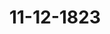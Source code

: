 ---  
schema: default  
title: 11-12-1823  
organization: Team Charlie  
notes: "<p>§.167</p><p>Vier und zwanzigste Sitzung.

Geschehen, Frankfurt den 11. December 1823.

In Gegenwart

aller in der drei und zwanzigsten Sitzung Anwesenden.

§. 167.

Allgemeine bundesgesetzliche Principien und staatsrechtliche Theorien in

Bundessachen betreffend.

Nach Unterzeichnung des Protokolls der 23. Sitzung äusserte der Kaiserlich=König=

liche präsidirende Gesandte, Herr Freiherr von Münch=Bellinghausen:

Die Schlußbemerkungen der in das eben abgelesene Protokoll niedergelegten Kaiserlich=

Königlich=Oesterreichischen Präsidial=Abstimmung werden Einer hohen Bundesversammlung

von Neuem die Ueberzeugung bestätigt haben, daß Seine Majestät der Kaiser, durchdrungen

von ächt föverativen Gesinnungen, das Gedeihen dieses großen und mächtigen Bundes nur

dann zur vollesten Beruhigung gesichert finden könne, wenn bei den Verhandlungen dieser

hohen Versammlung von solchen Grundsätzen ausgegangen wird, welche mit dem eigent=

lichen Bundeszwecke und mit dem zum allgemeinen Wohle so glücklich bestehenden Erhal

tungssysteme im Einklange stehen.

Diese Grundsätze haben dem Kaiser und seinen erhabenen Bundesgenossen bei allen

Verhandlungen über die großen Fragen unserer Zeit zur unverrückten Richtschnur gedient,

und die Aufrechthaltung und Befolgung derselben ist von den aufgeklärten Regierungen der

Deutschen Bundesstaaten längst als das einzige Mittel anerkannt, dem gemeinschaftlichen

Vaterlande die höchsten Zwecke und die wesentlichsten Güter zu sichern.

Wir aber, denen die große und wichtige Aufgabe geworden ist, diese Zwecke zu för=

dern und das, was die Bundes= und die Schlußacte als den gemeinsamen Willen aller

Bundesregierungen ausgesprochen hat, auf die einzelnen, unsern Wirkungskreis betreffen=

den Fälle im Sinne dieser Acte anzuwenden, wir können und dürfen uns nicht verbergen.

daß bei einem Vereine, so vielumfassend, so mannichfach berührend, und so neu, wie der

Deutsche Bund, wir unvermeidlich auf Schwierigkeiten, wohl auch auf Lücken in der

Bundesgesetzgebung gerathen müssen. Jene zu heben, und diese zu ergänzen — beides aber im

Sinne des abgeschlossenen Vereins

ist unläugbar der schwerste Theil unserer Aufgabe.

Es konnte aber auch nicht fehlen, war bei dem, vorzugsweise den Deutschen eigenen, lobens=

würdigen Streben nach gründlicher Darstellung und wissenschaftlichem Forschen zu erwar

ten, und verdient wohl auch im Allgemeinen nur unsern Beifall, daß sich Schriftsteller

und Gelehrte mit Studien des Bundesrechts, wie solches aus der neuern Bundesgesetz=

gebung hervorgeht, befaßt haben; es kann gleichfalls nicht befremden, daß nebst viel Ge=

diegenem auch mancher Jrrthum und manche falsche Theorien zu Tage gefördert wurden.

Aber eben darum, und weil die Anwendung der bestehenden Gesetzgebung und die

fernere Ausbildung des Deutschen Bundes nur allein durch uns und durch die Jnstruc=

tionen unserer hohen Committenten bewirkt werden kann, wäre es bedenklich und verant=

wortlich, solchen Lehren in unserer Mitte irgend eine auf die Bundesbeschlüsse einwirkende

Autorität zuzugestehen, und dadurch in den Augen des Publikums das System jener Lehr=

bücher zu sanctioniren.

Diese Ansicht ist es, welche mehrere hohe Höfe in der letzten Sitzung zu allgemei=

nen Bemerkungen hierüber veranlaßt hat. Das Präsidium bezweifelt nicht, daß die

Bundesversammlung hierdurch sich zu einer solchen Erklärung aufgefordert finden werde,

welche jenen Grundsätzen und diesen Ansichten entspricht.

Die hohe Bundesversammlung erklärte hierauf einstimmig: daß selbe

in den hier entwickelten Grundsätzen nur ihre eigenen wieder gefunden habe, und daß sie,

mit diesen im vollesten Einklange, von der festen Ueberzeugung durchdrungen sey, daß nur

auf diesem Wege die Anwendung der bestehenden Bundesgesetze gesichert, die fernere Ausbil=

dung der gemeinsamen Gesetzgebung im reinsten Sinne des Föderativsystems bewirkt, und den

hohen Zwecken des Bundes genügt werden könne.

Die Bundesversammlung wird daher in ihrer Mitte jenen neuen Bundeslehren und

Theorien keine auf die Bundesbeschlüsse einwirkende Autorität gestatten, und keiner Be=

rufung auf selbe bei ihren Verhandlungen Raum geben; übrigens aber glaubt dieselbe, der

hohen Weisheit sämmtlicher Bundesregierungen mit vollem Vertrauen die Fürsorge anheim=

stellen zu können, daß nicht auf ihren Schulen und Universitäten jene Lehren Eingang

finden, und dadurch von dem eigentlichen Verhältnisse des Bundes falsche und unrichtige

Ansicht aufgefaßt und verbreitet werde.</p><p>§.168</p><p>Vorstellung des Grafen von Hallberg, den Genuß einer reichsschlußmä

sig angewiesenen, auf die vormalige Abtei Schussenried radicirten,

ewigen jährlichen Rente von 6,880 Fl. betreffend.

(22. Sitz. §. 152 d. J.

Kurhessen. Der Kurfürstliche Gesandte Herr Geheime Rath von Meyerfeld erklärte

daß er von seinem allerhöchsten Hofe angewiesen worden sey, der bereits in der 3. Sitzung

des Jahres 1819 (§. 20, Seite 44 — 48) von der verehrlichen Kaiserlich=Königlich

Oesterreichischen Gesandtschaft zu Protokoll gegebenen Abstimmung durchaus beizutreten.

Dänemark, wegen Holstein und Lauenburg. Durch den Beschluß der

hoben Bundesversammlung vom 12. October 1818, sind die im Jahre 1802 zur ausseror

dentlichen Reichsdeputation vereinigt gewesenen Deutschen Höfe ersucht worden, über den

Sinn und die Absicht des 24. §. des Reichsdeputations=Hauptschlusses, in Beziehung auf

die Reclamation des Grafen von Hallberg, ihre Meinung auszusprechen, und zwar

1) ob die alldort festgesetzte Befriedigung der Reichsgrafen, welche durch unmittelbares

Gebiet und auf dasselbe gelegte jährliche Renten regulirt und angewiesen wurde, ohne

Priorität verstanden, oder auch noch nach geschehener Ausmittlung als classenweise

angeordnet anzusehen sey, und

2) ob die dem Grafen von Hallberg angewiesene Rente von 6,880 Fl. auf den Abteien

Schussenried und Weissenau, oder nur auf Schussenried, zu verstehen sey?

Sämmtliche allerhöchste Höfe — mit alleiniger Ausnahme des Königlich=Würtember=

gischen-

- haben sich dahin ausgesprochen:

ad 1) daß sie eine eigentliche Classification, um solche nach geschehener Ausmittlung

noch beizubehalten, für die zum Ersatz Berufenen nicht beabsichtigt haben, und folglich den

Nenten=Empfängern gleiche Berechtigung und gleiche rechtliche Sicherheit mit den Gebiets=

besitzern zustehen dürfe; und

ad 2) daß die den Reclamanten zugewiesene Rente als ausschließlich auf Schussenried,

und nicht auf Schussenried und Weissenau zusammen, für radicirt zu achten sey.

Seine Majestät der König glauben daher, daß der 24. §. des Hauptdeputations=

Schlusses in diesem Sinne zu verstehen sey, und stehen nicht an, in weiterer Anleitung des

Beschlusses vom 12. October 1818, dahin zu stimmen, daß der Bundesversammlung Voll=

macht und Jnstruction zu ertheilen seyn werde, in dem ausgesprochenen Sinne den 24. §.

des Deputations=Hauptschlusses zu erklären.

Da jedoch in dem erwähnten Beschlusse nur von einer Jnterpretation im Allgemeinen

die Rede ist, nicht aber von einer practischen Anwendung derselben auf einen schon vorhan=

denen speciellen Fall, daher nicht gemeint ist, das hier in Frage stehende Erkenntniß des Ober=

tribunals zu Tübingen derselben zu unterordnen, so wird dem Grafen von Hallberg es ledig=

lich zu überlassen seyn, ob und welchen Gebrauch er nach der bestehenden Königlich=Wür=

tembergischen Gerichts= und Proceßordnung von dieser Erklärung machen zu können glauben

wird.

Mecklenburg=Schwerin und Mecklenburg=Strelitz: behielt sich seine Abstim=

mung vor.</p><p>§.169</p><p>Gesuch des Maurermeisters Roos zu Mainz, eine Forderung für die in

den Jahren 1813 und 1814 an den Militärgebäuden daselbst verfer

tigten Arbeiten betreffend.

(19. Sitz. §. 120 d. J.)

Preussen. Die Königlich=Preussische Gesandtschaft findet sich auf ihre, in der

19. Sitzung dieses Jahres (§. 120) zugesicherte Verwendung für das Gesuch des Maurer

meisters Roos zu Mainz, von Seiten ihres allerhöchsten Hofes zu folgender Erklärung

ermächtigt.

Der Reclamant liquidirte für Arbeiten, welche er in dem zu Mainz befindlichen

Militärgebäude zum heiligen Grabe in den Jahren 1813 und 1814 ausgeführt haben

will, schon ehe er sein darauf Bezug habendes erstes Gesuch bei dieser hohen Versamm=

lung eingereicht hatte, im Jahre 1816, bald bei den Großherzoglich-Hessischen Behörden,

bald bei dem Festungs=Gouverment daselbst, die Summe von 14,633 Francs 38 Cent. Da

die Ausführung der Arbeiten, nach seiner eigenen Angabe, noch unter der Französischen

Herrschaft erfolgt war; so mußte damals bei Beurtheilung der Forderung gleich die Frage

entstehen, ob dieselbe nicht in Gemäßheit der Art. 19 und 20 des Pariser Friedensschlusses

vom 30. Mai 1814, so wie des Art. 9 des Pariser Tractats vom 20. November 1815,

gegen Frankreich zu richten sey. Die Großherzoglich=Hessischen Behörden hielten jedoch

den Art. 30 des erstgedachten Friedensschlusses auf den Fall anwendbar, indem es dort

heißt:

«Les sommes qui seront duès pour tous les travaux d'utilité publique non

encore terminés ou terminés postérieurement au 31 decembre 1812 sur le

Rhin et dans les départemens détachés de la France par le présent traité, pas

scront à la charge des futurs possesseurs du territoîre, et seront liquidées

par la Commission chargée de la liquidation des dettes des pays»

sie glaubten, die von dem Maurermeister Roos besorgten Arbeiten unter die, in diesem

Artikel genannten, «travaux d'utilité publique », welche erst nach dem 31. Dec. 1812

beendigt worden, rechnen zu müssen, und verwiesen daher den Reclamanten an den Besitzer

der Festungswerke, oder an das, dessen Stelle vertretende Festungs=Gouvernement.

Daß letzteres unter den statt findenden Verhältnissen weder über die Anerkennung noch

über die Verwerfung des Anspruchs einen Beschluß fassen konnte, versteht sich von selbst.

Auch den an die Bundesversammlung gerichteten Gesuchen des Reclamanten ist der

Artikel 30 des Pariser Friedensschlusses vom 30. Mai 1814 zum Grunde gelegt. Esverdient daher vor allen Dingen näher geprüft zu werden, ob in der That dieser Artikel

auf die Forderung des rc. Roos anwendbar sey oder nicht. Jm erstern Falle würde der

Eigenthümer der Festungswerke, im andern, nach Art. 19 und 20 desselben Friedensschlusses

und nach Art. 9 des spätern Pariser Tractats, die Französische Regierung, welche die

Arbeiten hat besorgen lassen, oder gegenwärtig, in Folge der mit Frankreich wegen einer

Aversional=Summe für die Privat=Reclamationen unterm 25. April 1818 abgeschlossenen Con=

vention, die Großherzoglich=Hessische Regierung, als Landesherrschaft des rc. Roos, welche

mit ihrer Quote von jener Aversional=Summe auch die Pflicht der Befriedigung desselben

übernommen hat, zu der letzteren verbunden seyn.

Wahr ist es, daß im Laufe der Liquidations=Verhandlungen, welche zur Ausführung

der Convention vom 20. November 1815 in Paris statt fanden, die Anwendbarkeit des

Art. 30 des Pariser Friedens vom 30. Mai 1814 auf Forderungen von der Natur, wie

die Forderung des rc. Roos ist, von den Königlich=Französischen Commissarien behauptet

wurde; nicht minder ist es aber ausgemacht und durch Conferenz=Protokolle des Comité's

der vereinigten Liquidations=Commissarien zu erweisen, daß die Commissarien aller verbündeten

Mächte, in völliger Uebereinstimmung mit einander, die Anwendbarkeit jenes Artikels stets

bestritten, und Forderungen von der Kategorie als der Anspruch des rc. Roos ist, für

liquidationsfähig gegen Frankreich gehalten haben. Ob und aus welchen Gründen man

gegenwärtig von dieser letztern Ansicht sollte abgehen und den Eigenthümer der Festung zur

Befriedigung jenes Ausspruchs für verpflichtet achten können, scheint allerdings zweifelhaft.

Zur befinitiven Erledigung der Reclamation des rc. Roos bedarf es hierüber einer Ent

scheidung, welche, bei den hinsichtlich der Bundesfestung Mainz statt findenden Verhältnissen,

der Bundesversammlung zusteht. Sollte der entscheidende Beschluß derselben dahin

ausfallen, daß der Art. 30 des Pariser Friedens vom 30. Mai 1814 für anwendbar zu

achten, und daher der Eigenthümer der Festung zur Zahlung verbunden sey; so würde

diese hohe Versammlung unter den eben erwähnten Verhältnissen auch noch darüber zu be=

rathen haben, aus welchen Fonds die Zahlung zu bewirken sey; eine Berathung, die freilich

alsdann erst mit Erfolg anzustellen seyn wird, wenn sich die in Verhandlung stehende An=

gelegenheit der Bundesfestungen überhaupt weiter entwickelt hat, und die Uebergabe der

letztern an den Bund förmlich erfolgt ist.

Jedenfalls muß Preussen unter diesen Umständen seiner näheren Erklärung über den

Anspruch des rc. Roos zur Zeit noch Anstand geben, und sich in Folge obiger Bemerkungen

auf den Antrag beschränken, daß die angeregte Frage über die Anwendbarkeit des mehrer=

wähnten 30. Artikels im gegenwärtigen Falle erst noch zu einer genauern, die künftige End

scheidung vorbereitenden und erleichternden Prüfung und Begutachtung an die Reclama

tions=Commission zurückgewiesen werde, welche hierzu mit Nutzen von mehreren Materialien

wird Gebrauch machen können, deren Mittheilung die Königlich=Preussische Gesandtschaft

sich noch vorbehält.

Oesterreich: schließt sich dem Königlich=Preussischen Antrage, daß diese Sache

der für die Begutachtung der Eingaben aufgestellten Commission zu einer nochmaligen Er=

örterung zu übergeben sey, um so mehr an, als die in der Preussischen Erklärung enthal=

tenen factischen Aufschlüsse der Bundesversammlung bisher unbekannt waren, und allerdings

geeignet sind, um über die bisher als unbestritten angenommene Voraussetzung, daß die

fragliche Forderung nicht dem Großherzogthume Hessen, sondern dem Eigenthümer der

Festung zur Last falle, Zweifel zu erregen.

Sollte aber auch das Resultat dieser Erörterung dahin ausfallen, daß die Forderung

von dem Eigenthümer der Festung Mainz zu befriedigen sey; so würde, nach diesseitigem

Dafürhalten, selbst in diesem Falle, die Befriedigung der vorliegenden, so wie der bereits

angebrachten übrigen Forderungen ähnlicher Art, immer so lange aufgeschoben bleiben müssen,

bis die Festung Mainz vom Bunde übernommen, das Comptabilitäts=Verhältniß derselben

auseinandergesetzt, und überhaupt das Princip ausgesprochen seyn wird, nach welchem For=

derungen dieser Art zu behandeln und aus welchen Fonds und unter welchen Modalitäten

sie zu berichtigen seyn werden.

Hierauf wurde

beschlossen:

beide Erklärungen an die Reclamations=Commission abzugeben, welcher überlassen bleibe,

sich jene Aufklärungen, die sie zur Erörterung und zum Vortrage dieses Gegenstandes für

nothwendig erachte, von der Großherzoglich=Hessischen Bundestagsgesandtschaft zu erbitten.</p><p>§.170</p><p>Forderung des N. Geißler, wegen Arbeiten für die Festung Mainz.

Der Kaiserlich=Königliche präsidirende Gesandte, Herr Freiherr von

Münch=Bellinghausen, legte hiernächst eine ihm von dem Königlich-Französischen be

vollmächtigten Minister, Herrn Grafen Reinhard, übergebene Note vom 27. v. M. vor

womit derselbe die schon in einer früheren vertraulichen Mittheilung angeregte Forderung

eines Königlich=Französischen Unterthanen, N. Geißler, an den Mainzer Festungsfond

zu gleichgünstiger Behandlung mit der im vorstehenden §. erwähnten Forderung des Mau=

rermeisters Noos empfiehlt.Der präsidirende Herr Gesandte äusserte die Meinung, daß dem Herrn Grafen Reinhard

ohne Anstand ganz gleiche Behandlung der Geißlerischen Forderung zuzusichern, zugleich

aber, in Folge der von der Königlich=Preussischen Bundestagsgesandtschaft erhaltenen Auf=

klärung, demselben zu bemerken, daß jene des Maurermeisters Roos noch nicht als eine

Schuld des Festungsfonds anerkannt sey.

Sämmtliche Stimmen waren mit diesem Antrage vollkommen einverstanden.</p><p>§.171</p><p>Forderungen an die ehemalige Reichsoperationscasse.

(21. Sitz. §. 136 d. 9.

Oesterreich. Seine Majestät der Kaiser sehen die Befriedigung derjenigen Forde=

rungen, welche an die Reichsoperationskasse gestellt werden, oder das gesammte ehemalige

Deutsche Reich betreffen, in so weit deren Richtigkeit erwiesen ist, für eine strenge Gewissens=

pflicht an, und halten vor Allem eine ordentliche Liquidation der seit geraumer Zeit zur

Sprache gebrachten Privatforderungen an die Operationscasse, sodann eine diesem Grundsatze

entsprechende Tilgung derselben für eine nothwendige Folge dieser Verpflichtung.

Se. Majestät werden daher bereitwilligst jedem Beschlusse entgegen kommen, welcher

die Befriedigung jener Forderungen in der angegebenen Art bewirken kann, und Allerhöchst

dieselben wünschen nur, daß die dem Oesterreichischen Staate zuzuweisenden Forderungen,

in so weit es nach der strengsten Gerechtigkeit seyn kann, Gläubiger, die Oesterreichische Un

terthanen sind, betreffen mögen.

Preussen: bezieht sich auf seine Abstimmung in der 1. Sitzung vom 10. Januar 1822

Baiern: behält sich seine Abstimmung vor.

Königreich Sachsen: hat bereits in der 21. Sitzung vom 30. Mai 1821, §. 154

abgestimmt.

Hannover: stimmt dahin, daß die in dem letzten Commissions=Vortrage aufgestell=

ten Grundsätze der Liquidation zum Grunde zu legen seyen, und behält sich in Hinsicht

der Modalitäten der Zahlung die demnächstige Erklärung vor.

Würtemberg: behält sich seine Abstimmung vor

Baden: befindet sich noch ohne Jnstruction.

Kurhessen: gleichfalls.

Großherzogthum Hessen: bezieht sich auf seine schon in der 33. Sitzung vom

13. December 1821, §. 254, zu Protokoll gegebene Abstimmung.

Dänemark, wegen Holstein und Lauenburg: ist noch nicht instruirt.

Niederlande, wegen des Großherzogthums Luxemburg. Da diesseitige Ge=

sandtschaft in dem Sinne ihrer bestimmten Jnstructionen hier nur ihre, bereits in der 30.

Sitzung v. J. 1819 zu Protokoll gegebene, ausführliche Erklärung über diesen Gegenstand zu be=

stätigen hätte, so begnügt sie sich um so lieber, dermalen bloß darauf hin zurückzuweisen

als Seine Majestät der König sich nur ungern in dem Fall sehen, im Widerspruche mit

was immer für einer ausserdem im Allgemeinen allerdings wünschenswerthen Maaßregel,

Allerhöchstihr unbestreitbares besonderes Recht wiederholt geltend zu machen.

Großherzoglich= und Herzoglich=Sächsische Häuser. Man tritt im We

sentlichen dem bei, was in dem, in der 17. Sitzung vom 12. April 1821 über die Be

friedigung der Privatgläubiger der ehemaligen Reichsoperationscasse abgelegten, sehr

dankenswerthen Commissions=Vortrage §. 3 über den Schluß der Rechnung über For

derungen an besagte Casse und Nichtberücksichtigung später angebrachter, ingleichen §. 4

bis 15 über einige andere Puncte zu erkennen gegeben worden ist; behält sich jedoch über

das jenen Gläubigern für ihre klar gemachten Ansprüche zu Gewährende selbst — was übri=

gens nach der sehr treffenden Bemerkung der Königlich=Preussischen allerhöchsten Regie=

rung (Seite 19 und 20 der Protokolle von 1822) nach dem Gutfinden jedes einzelnen

Staates, wie eine andere Staatsschuld behandelt werden dürfte — die Erklärung bis zu dem

Zeitpuncte vor, wo das Maaß der Forderungen überhaupt zu übersehen möglich ist, und

schließt sich, zur Erreichung dieses letztern Zweckes, der Abstimmung des Herrn Gesandten

der freien Städte (§. 82 der 12. dießjährigen Sitzung) an, indem man zugleich die Theil=

nahme an den, nach dem Maaßstabe der bisherigen provisorischen Matrikel auszutheilenden

Beiträgen, noch darauf bedingt, daß solche auch von allen übrigen Deutschen Bundesstaa=

ten geleistet werden.

Braunschweig und Rassau: behält sich seine Abskimmung vor.

Mecklenburg=Schwerin und Mecklenburg=Strelitz. In Betreff des in

der 17. förmlichen Sitzung des Jahres 1821 zum Vortrage gekommenen und durch

gleichzeitigen Beschluß zur Jnstructions=Einholung verstellten Commissions=Gutachtens, die

Befriedigung der Privatgläubiger der ebemaligen Reichsoperationscasse betreffend, ist

Gesandter angewiesen, den von der Commission entwickelten Ansichten und darauf gegrün=

deten Anträgen dermassen beizutreten, daß vor Allem erst die Liquidität der Forderungen, nach

Maasigabe der in besagtem Gutachten aufgestellten Grundsätze, zu prüfen und festzustellen,

und sodann erst zur definitiven Beschliessung hinsichtlich des Zahlungsmodi vorzuschreiten

wäre, indem die Resultate solcher Prüfung über Ursprung und Beschaffenheit der einzel=

Protok. d d. Bundesvers. XV. Bd.

nen Forderungen auch die beste Anleitung über die Art und Weise der Befriedigung an

die Hand geben dürften.

Oldenburg, Anhalt und Schwarzburg. In Folge des in der 17. Sitzung

vom Jahr 1821 erstatteten Commissions=Vortrages, die Befriedigung der Privatgläubiger

der ehemaligen Reichsoperationscasse betreffend, und der darauf beschlossenen Jnstructions=

Einholung, ist die Gesandtschaft ermächtigt, den Anträgen des Commissions=Gutachtens der=

gestalt beizustimmen, daß zunächst das Liquidum durch eine Liquidations=Commission, nach

den vorgeschlagenen Grundsätzen zu constatiren; welchemnächst zu einer befinitiven Be=

schlußnahme über die Modaliäten der Zahlung würde geschritten werden können.

Hohenzollern, Liechtenstein, Reuß, Schaumburg=Lippe, Lippe und

Waldeck. Die Gesandtschaft behält sich ihre Abstimmung vor.

Die freien Städte: beziehen sich auf ihre Abstimmung in der 12. Sitzung vom 5.

Mai dieses Jahres.

Man kam hierauf überein, den Termin zum Nachtrage der vorbehaltenen Abstimmungen

auf die zweite Sitzung künftigen Jahres festzusetzen.</p><p>§.172</p><p>Des Kur= und Oberrheinischen Kreises Pensions= und Schuldenwesen,

insbesondere die Forderung der Oberrheinischen Kreiscasse an die

Fürstlich= und Rheingräflich=Salmischen Häuser betreffend.

(21. Sitz. §. 135 d. J.)

Preussen. Wenn der Reichsdeputations=Hauptschluß vom Jahre 1803, bei Feststel

lung der damals nothwendig gewordenen Bestimmungen über das Schuldenwesen der Reichs

kreise, im §. 83 inöbesondere verfügt:

=Vor Allem sind — bei Oberrhein zu den dort eingeführten General= und Specialcassen die

cexigibeln Ausstände, in so fern keine rechtliche Entschuldigung obwaltet, beizutreiben rc.=

so hat, in Kraft der, von Seiten des Deutschen Bundes durch Art. 15 der Bundesacte über=

nommenen, allgemeinen Garantie derjenigen Verfügungen des Reichsdeputations=Hauptschlus=

ses, welche das Schuldenwesen betreffen, die Bundesversammlung auch darüber zu wachen,

daß die herausgehobene Bestimmung, nach ihrem wahren Sinne und Zwecke, so weit es noch

möglich und erforderlich ist, beobachtet werde.

Jndessen fragt es sich, wem unter den gegenwärtigen Verhältnissen die angeordnete

Beitreibung gedachter Activa abliege? Inwelcher Art solche anzustellen ist? Wo diejenigen,

die als Schulder dabei in Anspruch genommen werden, ihre Entschuldigungen anzubringen

haben, und wem die Beurtheilung der Rechtlichkeit oder Nichtrechtlichkeit derselben zustehe?

Endlich aber auf welche Weise die Bundesversammlung über Beobachtung des hierunter

als richtig erkannten staatsrechtlichen Verfahrens wachen könne?

1) Nach §. 85 des Reichsdeputations=Hauptschlusses sollten es sich Kurmainz und

Hessen=Cassel gemeinsam angelegen seyn lassen, jene exigible Ausstände unter der angegebenen

Beschränkung beizutreiben. Die Befugniß und Verpflichtung hierzu erlosch bei Auflösung

des Reichs= und Kreisverbandes, und wurde mit der im Art. 15 der Bundesacte übernom=

menen Garantie auf den Deutschen Bund nicht von Neuem übertragen, sie konnte darum

auch nicht durch den in der 43. Sitzung des Jahres 1817 gefaßten Beschluß ohne weiteres

auf Baiern und Kurhessen übergehen, welche sich vielmehr, in Kraft desselben, bei Anordnung

der bestehenden subdelegirten Commission lediglich auf

e Einleitung zur definitiven Auseinandersetzung des Pensions= und Schuldenwesens

der ehemaligen Kur= und Oberrheinischen Kreise unter den betheiligten Regie=

rungen

beschränkten und zu beschränken hatten. Dagegen behielten, der Auflösung des Neichs= und

Kreisverbandes ungeachtet, sämmtliche dem Oberrheinischen Kreise angehörig gewesene Staaten,

so weit sie Eigenthümer der daselbst eingeführten Kreiscassen waren, ihren gemeinsamen rechtli=

chen Anspruch auf deren Activa, und haben jetzt, neben der Befugniß, dieselben gegen die Schuld=

ner geltend zu machen, bei der Einziehung solcher Activa auch noch ein besonderes Jnteresse,

weil sie den durch die Nichtzahlung entstehenden Ausfall bei Tilgung der Kreis=Passiva decken

mußten. Diese gemeinschaftliche Geltendmachung würde jetzt an die Stelle jener Beitreibung

treten.

2) Unter dem Ausdrucke = beitreiben=, kann im §. 83 des Reichodeputations=Haupt=

schlusses dasjenige Verfahren nicht verstanden werden, wozu eben daselbst im §. 67, bei Sicher=

stellung der wegen Versorgung und Pensionirung der Geistlichkeit und Dienerschaften von §.

47 —

66 getroffenen Verfügungen, die Kreisdirectorien für den Fall Auftrag erhielten, wenn

sich die Pensionisten über Vorenthaltung der ihnen gebührenden Pensionen rc. beschwerten.

Hatten alsdann die Kreisdirectorien auf das erste Aufrufen der Beschwerdeführenden gegen die

Zahlungsbehörde, welche sich mit der Quittung über geschehene Zahlung nicht ausweisen konnte,

sogleich, ohne Gestattung eines Termins oder einer Einrede, die bereiteste Exccution selbst zu erken=

nen und zu vollziehen; so fanden sich Kurmainz und Hessen=Cassel bei der ihnen vorgeschriebe=

nen Beitreibung durch die Clausel ein so fern keine rechtliche Entschuldigung obwaltet= daran ge=

bunden, die Einwendung von Entschuldigungen zuzulassen. Jn weiterer Ausdehnung dürften

daher auch jetzt dergleichen Beitreibungen, selbst wenn dazu ein Rechtssubject vorhanden wäre,

nicht vorzunehmen seyn.

3) Waren es Kreisstände, die als säumige Schuldner der Kreiscassen in Anspruch

genommen wurden, so mußte über die von ihnen eingewandten Entschuldigungen, nach damali

ger Verfassung wenigstens, erst auf dem Kreistage verhandelt und ein Beschluß gefaßt werden;

gewiß aber hatten Kurmainz und Hessen=Cassel nicht für sich die Befugniß, darüber zu ent

scheiden, und, wenn die Entscheidung gegen die Reclamanten ausfiel, sofort die Rückstände beizu=

treiben.

Mit Aufhebung der Kreisverfassung hörte die auf letztere gegründete Befugniß zu Kreistags=

Verhandlungen und Beschlußnahmen für alle zu Kreisen corporirt gewesene Staaten auf. Ent=

steht jetzt ein nicht gütlich beizulegender Streit darüber, ob und an wen rückständige Kreis=Activa

rechtlich zu fordern sind; so kann derselbe zwischen Bundesstaaten nur auf dem Wege des verfas=

sungsmäsigen Austrägalverfahrens, und, wo Mediatisirte wirklich in Anspruch zu nehmen sind,

nur von denen Landesgerichten, unter deren Jurisdiction sie stehen, entschieden werden.

4) Eben daher erscheint es im letztern Falle zweifelhaft, auf welche Art die

Bundesversammlung, vermöge der übernommenen Garantie, da, wo es nöthig wird, einzu=

wirken habe. Sie hat unstreitig dafür zu sorgen, daß die vorgeschriebene Beitreibung des rück=

ständigen Kreis=Activums in der einzigen Art, wie es jetzt noch möglich ist, statt finde, daß

nämlich der wegen eines Kreis=Activums in Anspruch genommene Mediatisirte vor dem compe=

tenten Landesgerichte, bei welchem er seine Entschuldigung anbringen kann, belangt werde.

Mit Erfolg kann die Belangung nur geschehen, wenn die als Kläger auftretende Partei hin=

länglich legitimirt ist; als Gläubiger legitimirt sind aber nach Num. 1 sämmtliche vormalige

Oberrheinische Kreisstaaten; und da dieselben alle, entweder unmittelbar oder mittelbar, durch

Vertretung in der Bundesversammlung repräsentirt werden, so möchte es scheinen, als würde

ein Beschluß dieser letztern, wodurch sie irgend wen zur Anstellung der Klage veranlaßte, dessen

Bevollmächtigung und Legitimation schon begründen: wenn nicht erhebliche Bedenken entgegen=

ständen, ob die Legitimation eines solchergestalt bevollmächtigten Klägers genügen könnte,

da, strenge genommen, die bevollmächtigende Behörde als solche nicht selbst, nicht vollständig

und nicht unmittelbar bei der Sache betheiligt ist. Als ein ganz sicheres Mittel zur Erfüllung

ihrer Obliegenheit bliebe der Bundesversammlung dem zufolge nur übrig, die bezeichneten Gläu=

biger — wenn sie von ihrem Klagerecht nicht unaufgefordert Gebrauch machen -

schaftlichen Anstellung der Klage und zur Bevollmächtigung eines gemeinschaftlichen Sachwal

ters für diesen Zweck im geeigneten Wege zu veranlassen.

Was nun die schwierig gewordene Geltendmachung des Anspruchs der Oberrheinischen

Kreistasse an die Fürstlich= und Rheingräflich=Salmischen Häuser insbesondere betrifft, wo=

rüber die betheiligten Höfe sich beschlußmäsig heute zu äussern ersucht worden sind; so würden,

zur gemein

nach der eben entwickelten Ansicht des Königlich=Preussischen Hofes, bei gegenwärtiger Lage der

Sache, alle ehemalige Oberrheinische Kreisstände, mittelst eines in Kraft der übernommenen

Garantie zu fassenden Beschlusses dieser hohen Versammlung, zu veranlassen seyn, gegen die sub=

delegirte Königlich=Baierische und Kurhessische Commission — so fern es nicht schon geschehen

ist — ihre Erklärungen darüber abzugeben,

ob sie die von den Fürstlich= und Rheingräflich=Salmischen Häusern gegen die Forderung

erhobenen Einwendungen für unbegründet hielten und daher auf Einziehung des fragli=

lichen Kreis=Activums beständen?

demnächst aber, wenn solches der Fall wäre, unter befördernder Mitwirkung gedachter Commis=

sion, einen gemeinschaftlichen Bevollmächtigten zur gerichtlichen Verfolgung vor dem competenten

Königlich=Preussischen Oberlandesgerichte zu bestellen.

Sollte einer oder der andere der betheiligten Kreisstände, ja sogar die Majorität der=

selben sich gegen die gerichtliche Einziehung erklären, so würden doch, dem strengen Rechte

nach, die Dissentirenden hierdurch nicht verhindert werden können, für sich die Klage auf

ihr antheiliges Jnteresse zu erheben.

Baden. Die Gesandtschaft äusserte, daß sie hierüber noch nicht mit Jnstructionen

versehen sey.

Kurhessen: ebenfalls.

Großherzogthum Hessen. Der Gesandte habe sich erhaltener Instruction ge=

mäß dahin zu äussern: Man sey der Meinung, daß, um die befragte Forderung geltend

zu machen, die Schuldner bei ihren zuständigen Gerichten zu belangen seyen, und daß es,

zu möglichst schneller Erledigung des Legitimationspunctes, am zweckmäsigsten seyn würde

die Krone Baiern und Kurhessen durch Erklärungen sämmtlicher betheiligter Bundesstaaten

zum Bundestags=Protokolle zur Rechtsverfolgung in dieser Sache besonders zu ermächtigen.

Großherzoglich= und Herzoglich=Sächsische Häuser. Der Gesandte ist

ermächtigt, sich dafür zu erklären, daß es der Königlich=Baierischen und Kurhessischen

Regierung gefallen möchte, den zur Erledigung des Pensions= und Schuldenwesens der vor=

maligen Deutschen Reichskreise Kur= und Oberrhein zu übernehmen geruhten Auftrag, auch

auf die Ausklagung der, der ehemaligen Oberrheinischen Kreiscasse gegen das Fürstliche

Haus Salm=Kyrburg und die Rheingräflichen Häuser Grumbach und Grehweiler, wegen

Zurückzahlung eines dem verstorbenen Herrn Rheingrafen Walrad von Salm=Grumbach

in den Jahren 1795 —1802 aus jener Casse geleisteten Vorschusses von 10,554 Fl. 31 Kr.,

entstandenen Forderung erstrecken zu lassen.

Hobenzollern, Liechtenstein, Reuß, Schaumburg=Lippe, Lippe und

Waldeck. Seine Durchlaucht der Fürst zu Waldeck sind der Ansicht, daß eine förmliche

Klage gegen die Schuldner bei den Königlich=Preussischen Gerichten erhoben, und Baiern

und Kurhessen geneigen möchten, die Stelle des Klägers zu übernehmen.

Die freien Städte für Frankfurt. Von Seiten der freien Stadt Frankfurt

ist man der Meinung, daß die Königlich=Baierische und die Kurhessische Regierung zu

ersuchen und zu ermächtigen seyen, ihre subdelegirten Commissarien mit der Verfolgung

dieser Forderung vor den competenten Königlich=Preussischen Landesgerichten durch einen

Bevollmächtigten zu beauftragen.

Hierauf wurde verabredet, die betreffenden Regierungen zu ersuchen, die noch erman=

gelnden Jnstructionen in der Maaße zu beschleunigen, daß die ausstehenden Abstimmungen

am 15. Januar künftigen Jahres zu Protokoll gegeben werden können.</p><p>§.173</p><p>Die Entschädigungsansprüche der Bewohner von Castell und Kostheim

bei Mainz, für die zum dortigen Festungsbau genommenen Felder

und Bäume betreffend.

Der Königlich=Baierische Bundestagsgesandte, Herr von Pfeffel,

erstattet Namens der Reclamations=Commission Vortrag über die Entschädigungsansprüche

der Bewohner von Castell und Kostheim bei Mainz, für die zum dortigen Festungsbau ge=

nommenen Felder und Bäume (s. Einr. Prot. Num. 81 d. J.), und bemerkt:

Nach Analogie des in der 15. Bundestagssitzung vom Jahre 1819 (Prot. §. 69) auf

das Gesuch des Freiherrn Carl von Dalberg zu Aschaffenburg, wegen Zurückgabe des von

Osteinischen Hauses zu Mainz, oder Anweisung einer angemessenen Entschädigung, gefaßten

Beschlusses, müsse man sich auch bei der vorliegenden Reclamation auf den gleichmäsigen An=

trag beschränken, daß dieser Gegenstand ebenfalls bis zur wirklichen Uebergabe der Festung

Mainz an den Deutschen Bund zu beruhen habe, nach erfolgter Uebergabe aber wieder

vorzulegen sey.

Unter allgemeiner Zustimmung zu diesem Antrage, wurde

beschlossen:

daß die Entschädigungsansprüche der Bewohner von Castell und Kostheim bis zur wirk=

lichen Uebergabe der Festung Mainz an den Deutschen Bund zu beruhen habe.</p><p>§.174</p><p>Vorstellung des Peter Molinari zu Mainz, wegen Ersatzes für die wäh

rend des Feldzugs vom Jahre 1813 in Wickert an Kaiserlich=Oester=

reichische Truppen abgegebenen 25 Stücke Wein.

(21. Sitz. §. 130 d. J.)

Der Großherzoglich=Badische Herr Bundestagsgesandte, Freiherr

von Blittersdorff, erstattet Vortrag der Reclamations=Commission, die Vorstellung

des Peter Molinari zu Mainz, wegen Ersatzes für die während des Feldzugs vom Jahre

1813 in Wickert an Kaiserlich=Oesterreichische Truppen abgegebenen 25 Stücke Wein be=

treffend, worin zuerst der Jnhalt der eingereichten Reclamation, des frühern Vortrags der

Reclamations=Commission sammt dem hierauf ergangenen Beschlusse vom 13. Mai 1822

(16. Sitz. §. 132), dann die Erklärungen mitgetheilt werden, welche von der Herzoglich

Nassauischen Bundestagsgesandtschaft in der 1., und von der Kaiserlich=Oesterreichischen Ge=

sandtschaft in der 21. dießjährigen Sitzung abgegeben worden sind, sodann aber das Gut=

achten dahin gestellt wird:

das nur zwei bundesgesetzliche Bestimmungen, der Art. 29, oder der Art. 30 der Wiener

Schlußacte, dahier in Betracht kommen könnten; die Commission aber habe sich sehr bald

überzeugt, daß weder der eine, noch der andere dahier Anwendung finde.

Der Art. 29 setze voraus:

1) daß von einer durch die Gerichte zu entscheidenden, oder einer eigentlichen Rechts=

sache die Rede, un |

2) daß rücksichtlich dieser die Rechtspflege verweigert oder gehemmt worden sey.

Ob eines, oder das andere der Fall sey, habe die Bundesversammlung nach der Ver=

fassung und den bestehenden Gesetzen jedes Landes zu beurtheilen.

Nunmehr würden zwar in der Regel Kriegsschäden nach der Analogie der lex Rhodia

de jactu behandelt und als solche unter die gesammten Einwohner, so viel möglich, gleich

mäsig vertheilt, allein wohl nirgend werde dieses Geschäft den Gerichten ausschließlich über=

tragen.

Die Unthunlichkeit einer solchen Anordnung sey zu augenscheinlich, als daß sie eines

Beweises bedürfe. Wolle man die Peräquation der Kriegsleistungen in die Sphäre der

Gerichte ziehen, so müsse ein bellum omnium contra omnes unter den Bewohnern des=

selben Landes entstehen.

Hiervon sey nun auch die Herzoglich=Nassauische Regierung ausgegangen, indem sie

alle, sich auf die Kriegsleistungen beziehenden Gegenstände dem Landesregierungs=Collegium

zuwies, und eben dadurch ausgesprochen habe, daß dieselben nicht als Rechtssachen betrachtet

und behandelt werden sollten.

Hieraus folge von selbst, daß von der Anwendung des Art. 29 keine Rede seyn könne.

Uebrigens habe die Herzogliche Regierung erklärt, daß der Reclamant den gesetzlich

vorgeschriebenen administrativen Weg wiederholt betreten könne, wenn er neue Gründe zu

Unterstützung seiner Ansprüche geltend zu machen habe. Jn wie fern aber derselbe von die=

ser Andeutung Gebrauch machen wolle, scheine ihm lediglich überlassen werden zu müssen.

Eben so wenig als der Art. 29 der Wiener Schlußacte könne auch der Art. 30 der=

selben Acte dahier irgend eine Anwendung finden.

Aus dessen Jnhalt und Worten folge, daß in den hieher gehörigen Fällen

1) eine Forderung unbestritten vorhanden, oder doch eventuell zugestanden seyn müsse,

2) daß nur die Verpflichtung zu ihrer Befriedigung und zwar

3) zwischen mehreren Bundesgliedern zweifelhaft oder bestritten seyn dürfe.

Keines dieser Criterien treffe dahier zu. Nassau läugne, daß irgend eine Forderung

auch nur eventuell bestehe. Es behaupte, daß dem Reclamanten für den von ihm erlit

tenen Verlust weder aus Gemeinde=,noch aus Staatsmitteln, noch sonst eine Entschädi=

gung gebühre. Somit verwerfe es auch das Vorhandenseyn eines Streites über die Ver

pflichtung zur Befriedigung des Reclamanten, und bekenne sich endlich für den rechten Be

klagten, falls überhaupt eine Forderung gedenkbar wäre. Oesterreich hingegen sage sich

von aller Theilnahme an dieser Reclamation, sey es aus welchem Titel es wolle, los.

Unter diesen Umständen glaube die Commission sich nicht tiefer in diese Sache einlas=

sen zu dürfen; sie glaube ununtersucht lassen zu müssen, in wie fern das Herzogthum Nas

sau am 9. November 1813 von den alliirten Truppen noch als Feindesland behandelt

worden sey, (daß es als solches vor Abschliessung des Accessions=Vertrags zur großen

Allianz hätte behandelt werden können, hieran sey kein Zweifel) ungeachtet in den

am 23. November 1813 über die Verpflegung der Truppen in Frankfurt festgesetzten Grund=

zügen Art. 10 bestimmt sey: daß für alle seit dem 1. November c. ausgeschriebene Natu=

ralien und Bekleidungsbedürfnisse die dort näher angegebene Bezahlung statt finden solle.

Die Commission glaube, daß die Erörterung dieser und ähnlicher zu dem materiellen

Grund der vorliegenden Reclamation gehörigen Fragen ausserhalb ihrer Aufgabe liege,

und beschränke sich daher auf den Antrag

1) daß Peter Molinari zu Mainz mit seiner Beschwerde wegen Ersatzes für die wäh=

rend des Feldzugs v. J. 1813 in Wickert an K. K. Oesterreichische Truppen abge=

gebenen 25 Stücke Wein abzuweisen, und 2) hiervon dem Anwalte desselben, Dr. Ehrmann dahier, Nachricht zu geben sey.

Sämmtliche Gesandtschaften erklärten sich damit einverstanden, daher

Beschluß:

1) daß Peter Molinari zu Mainz mit seiner Beschwerde wegen Ersatzes für die wäh=

rend des Feldzugs v. J. 1813 in Wickert an K. K. Oesterreichische Truppen abgegebenen 25

Stücke Wein abzuweisen, und |

2) hiervon dem Anwalte desselben, Dr. Ehrmann dahier, Nachricht zu ertheilen sey.

</p><p>§.175</p><p>Bitte des Ockonom Joh. Wilh. Klapproth zu Erfurt, um Vergütung für

die in den Jahren 1813 und 1814 erlittenen Kriegsschäden.

Ebenderselbe: trägt Namens der Reclamations=Commission den Jnhalt der unter

Num. 86 des dießjäbrigen Einreichungs=Protokolls eingetragenen Bitte des Oekonom J. W.

Klapproth zu Erfurt um Vergütung für die in den Jahren 1813 und 1814 erlittenen Kriegs=

schäden vor, und äussert:

Es müsse hier zuvörderst angeführt werden, daß von dem Reclamanten die durch

den Bundesbeschluß vom 11. December 1817 für die Abfassung und Einreichung der Privat=

Reclamationen vorgeschriebenen Förmlichkeiten nicht beobachtet worden seyen.

Er habe, ungeachtet er entfernt von hier wohne, nicht nur keinen Bevollmächtigten da=

hier bestellt sondern sich damit begnügt, sein Schreiben ohne alle weitere Legitimation an

die hohe Bundesversammlung zu richten.

Demnach dürfe seine Eingabe schon aus diesem Grunde völlig unbeachtet zu lassen

seyn. Wolle man aber auch einen Augenblick über diesen Mangel der Form hinwegsehen;

so würde es dennoch keiner weitläufigen Ausführung bedürfen, um darzuthun, daß die

vorliegende Reclamation sich zu keinerlei Einschreitung der hohen Bundesversammlung

eigne; denn

1) sey hier von keiner eigentlichen Rechtssache die Rede, daher

2) keine Rechtsverweigerung nur denkbar, weßhalb der Art. 29 der Wiener Schluß=

acte dahier keine Anwendung finden könne; ausserdem nehme

3) der Reclamant selbst nur die Verwendung der hohen Bundesversammlung bei der

Fürstlich=Schwarzburg=Rudolstädtischen Regierung in Anspruch.

Diese Platz greifen zu lassen, selbst wenn man im Allgemeinen die Zulässigkeit sol=

cher Verwendungen nicht in Abrede stellen wolle, liege aber um so weniger Veranlassung

vor, als die Reclamations=Commission auch nicht einen Grund zu ihrer Motivirung an=

Protok. d. d. Bundesvers. XV. Br.

zuführen wüßte. Hierbei müsse übrigens beiläufig bemerkt werden, daß der Reclamant

von der Fürstlich=Schwarzburg=Rudolstädtischen Regierung nicht deßhalb abgewiesen wor=

den sey, weil die von der Französischen Contribution dem Fürstlichen Hause zu Theil ge=

wordene Entschädigung nur den Steuerpflichtigen zu gute gekommen sey, sondern, wie

es in der allegirten Resolution heisse: adaß demselben für diese Kriegs=Erlittenheiten

so wenig aus einer Fürstlichen Staatscasse, als von dem den Fürstlichen Landen zu

„Theil gewordenen Antheile an der Französischen Contribution, welcher letztere zu den

a Kriegskosten verwendet worden und daher den steuerpflichtigen Unterthanen mit zu gute

a gegangen sey, zu Theil werden könne ».

Aus allen diesen Gründen glaube die Commission den Antrag stellen zu müssen:

daß Joh. Wilh. Klapproth von Erfurt mit seinem Gesuche um Vergütung für die

in den Jahren 1813 und 1814 erlittenen Kriegsschäden von hier abzuweisen sey.

Sämmtliche Stimmen vereinigten sich mit dem Antrage der Reclamations

Commission, daher

Beschluß:

daß Joh. Wilh. Klapproth zu Erfurt mit seinem Gesuche um Vergütung für die

in den Jahren 1813 und 1814 erlittenen Kriegsschäden von hier abzuweisen sey.</p><p>§.176</p><p>Vorstellung der Frau Landgräfin Caroline Wilhelmine zu Hessen=Phi

lippsthal, gebohrnen Prinzessin zu Hessen Philippsthal, die Eröff

nulng des Rechtsweges zu Verfolgung ihrer Erbansprüche auf die

Grafschaft Holzappel und Herrschaft Schaumburg betr.

(31. Sitz. §. 171 v. J. 1820.)

Der Großherzoglich= und Herzoglich=Sächsische Bundestagsgesandte,

Herr Graf von Beust, trägt Namens der Reclamations=Commission vor:

Der Anwalt Ibro Durchlaucht der Frau Landgräfin Caroline Wilhelmine zu Hessen

Philippsthal, gebohrnen Prinzessin zu Hessen=Philippsthal, habe, mittelst Eingabe Num. 78

vom 7. Juli l. J., ihre Bitte um Eröffnung des Rechtsweges zu Verfolgung ihrer Erban=

sprüche auf die Grafschaft Holzappel und Herrschaft Schaumburg, somit ihren gegen

Nassau ergriffenen Recurs zurück genommen und entsagt.

Dem gemäß wurde, nach dem Antrage des Herrn Referenten, die Beschwerde als

erledigt betrachtet, und die erwähnte Eingabe Num. 78 ad acta gegeben.</p><p>§.177</p><p>Vortrag der am 12. Juli dieses Jahres gewählten Reclamations=Com

mission über ihre Geschäftsführung.

Fortsetzung ihrer Arbeiten

bis zur 1. Sitz. des künftigen Jahres.

(21. Sitz. §. 138 d. J.)

Der Königlich=Baierische Bundestagsgesandte, Herr von Pfeffel,

verliest einen Vortrag der in der 21. dießjährigen Sitzung zur Prüfung der für die Periode

vom 12. Juli bis 27. November 1823 eingehenden Eingaben gewählten Commission über

ihre Geschaftsführung, und leg t |

1) ein Verzeichniß jener Reclamationen, mit der Bemerkung ihrer Erledigungsweise

dann

vor

2) ein Verzeichniß der ihr seit Wiedereröffnung der Sitzungen zugekommenen Eingaben,

zu deren Behandlung sie sich nicht mehr befugt hält.

Der loco dictaturae zu druckende Vortrag, nebst den beiden Verzeichnissen, wurde diesem

Protokolle unter Ziff. 21 angefügt, und

der Kaiserlich=Königliche präsidirende Herr Gesandte drückte, unter

allgemeiner Zustimmung sämmtlicher Gesandtschaften, den bisherigen Mitgliedern der Com

mission, sowohl den Dank als auch den Wunsch der hohen Versammlung aus, daß es ihnen

gefällig seyn möge, ihre Arbeiten noch bis zur ersten Sitzung des künftigen Jahres fortzu=

setzen, welchem dieselben auch bereitwillig entsprachen.</p><p>§.178</p><p>Einreichungs-Protokoll.

Die Eingaben

Num. 95, eingereicht am 8. Dec. d. J., von Dr. Ehrmann dahier, als Anwalt des

Finanzraths Jacob Barnsteiner zu Stuttgart, um Vermittlung wegen Re=

gulirung dessen Besoldungs- und Pensions=Ansprüche zwischen Baiern und

Würtemberg. Mit Anl. 1 — 11.

eingereicht am 9. Dec., von Dr. Schreiber dahier, Bevollmächtigten in

Num. 96

den Westphälischen Angelegenheiten, Anzeige, daß der Salpeterfa=

brikant Habich in Cassel, als Domänenkäufer von der Kurhessischen Regie=

rung seine Befriedigung erlangt habe, und Ueberreichung einer Special-Voll

macht mehrerer Jnteressenten der ehemaligen Westphälischen Pensionscasse. Mit

Anl. A. B. C.

einger. am 9. Dec., vom Regierungsdirector Herquet zu Fulda, um bal=

Num. 97

dige Berücksichtigung seiner Eingabe vom 30. April l. J., Pensionsverkür

zung betreffend.

einger. am 9. Dec., von Joseph von Wrede zu Bonn, ehemaligen Kur=

Num. 98

trierischen Leibgardisten, Gesuch um hohe Verwendung, die Auszahlung seiner

rückständigen sowohl, als Vermehrung der laufenden Pension betreffend. Mit

Anl. A und B.

wurden der Reclamations=Commission zuzustellen beschlossen.

Folgen die Unterschriften.

—</p>"  
resources:  
- format: png  
  name: Page 594 [167].png  
  url: ../../Protokolle_BV_15_1823/11-12-1823/Page 594 [167].png  
- format: png  
  name: Page 595[167-168].png  
  url: ../../Protokolle_BV_15_1823/11-12-1823/Page 595[167-168].png  
- format: png  
  name: Page 596 [168].png  
  url: ../../Protokolle_BV_15_1823/11-12-1823/Page 596 [168].png  
- format: png  
  name: Page 597 [169].png  
  url: ../../Protokolle_BV_15_1823/11-12-1823/Page 597 [169].png  
- format: png  
  name: Page 598 [169].png  
  url: ../../Protokolle_BV_15_1823/11-12-1823/Page 598 [169].png  
- format: png  
  name: Page 599 [169-170].png  
  url: ../../Protokolle_BV_15_1823/11-12-1823/Page 599 [169-170].png  
- format: png  
  name: Page 600 [170-171].png  
  url: ../../Protokolle_BV_15_1823/11-12-1823/Page 600 [170-171].png  
- format: png  
  name: Page 601 [171].png  
  url: ../../Protokolle_BV_15_1823/11-12-1823/Page 601 [171].png  
- format: png  
  name: Page 602 [171-172].png  
  url: ../../Protokolle_BV_15_1823/11-12-1823/Page 602 [171-172].png  
- format: png  
  name: Page 603[172].png  
  url: ../../Protokolle_BV_15_1823/11-12-1823/Page 603[172].png  
- format: png  
  name: Page 604 [172].png  
  url: ../../Protokolle_BV_15_1823/11-12-1823/Page 604 [172].png  
- format: png  
  name: Page 605[172].png  
  url: ../../Protokolle_BV_15_1823/11-12-1823/Page 605[172].png  
- format: png  
  name: Page 606 [172-173].png  
  url: ../../Protokolle_BV_15_1823/11-12-1823/Page 606 [172-173].png  
- format: png  
  name: Page 607 [174].png  
  url: ../../Protokolle_BV_15_1823/11-12-1823/Page 607 [174].png  
- format: png  
  name: Page 608[174].png  
  url: ../../Protokolle_BV_15_1823/11-12-1823/Page 608[174].png  
- format: png  
  name: Page 609 [174-175].png  
  url: ../../Protokolle_BV_15_1823/11-12-1823/Page 609 [174-175].png  
- format: png  
  name: Page 610 [175-176].png  
  url: ../../Protokolle_BV_15_1823/11-12-1823/Page 610 [175-176].png  
- format: png  
  name: Page 611 [177-178].png  
  url: ../../Protokolle_BV_15_1823/11-12-1823/Page 611 [177-178].png  
- format: png  
  name: Page 612 [178].png  
  url: ../../Protokolle_BV_15_1823/11-12-1823/Page 612 [178].png  
category:   
  - Protokolle_BV_15_1823  
maintainer: Isaac Laryea  
maintainer_email: i.laryea.21@abdn.ac.uk  
---